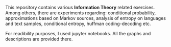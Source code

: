 This repository contains various **Information Theory** related exercises. 
Among others, there are experiments regarding: conditional probability, approximations based on Markov sources, analysis of entropy on languages and text samples, conditional entropy, huffman coding-decoding etc. 

For readibility purposes, I used jupyter notebooks. All the graphs and descriptions are provided there. 
